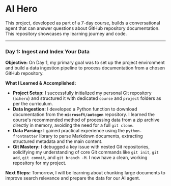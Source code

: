 # AI Hero

This project, developed as part of a 7-day course, builds a conversational agent that can answer questions about GitHub repository documentation. This repository showcases my learning journey and code.

---

### Day 1: Ingest and Index Your Data

**Objective:** On Day 1, my primary goal was to set up the project environment and build a data ingestion pipeline to process documentation from a chosen GitHub repository.

**What I Learned & Accomplished:**

* **Project Setup:** I successfully initialized my personal Git repository (`aihero`) and structured it with dedicated `course` and `project` folders as per the curriculum.
* **Data Ingestion:** I developed a Python function to download documentation from the **`microsoft/autogen`** repository. I learned the course's recommended method of processing data from a zip archive directly in memory, avoiding the need for a full `git clone`.
* **Data Parsing:** I gained practical experience using the `python-frontmatter` library to parse Markdown documents, extracting structured metadata and the main content.
* **Git Mastery:** I debugged a key issue with nested Git repositories, solidifying my understanding of core Git commands like `git init`, `git add`, `git commit`, and `git branch -M`. I now have a clean, working repository for my project.

**Next Steps:** Tomorrow, I will be learning about chunking large documents to improve search relevance and prepare the data for our AI agent.